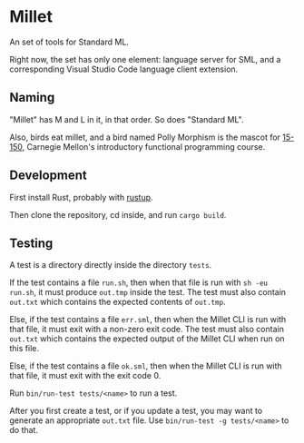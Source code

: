# Millet

An set of tools for Standard ML.

Right now, the set has only one element: language server for SML, and a
corresponding Visual Studio Code language client extension.

## Naming

"Millet" has M and L in it, in that order. So does "Standard ML".

Also, birds eat millet, and a bird named Polly Morphism is the mascot for
[15-150][one-fifty], Carnegie Mellon's introductory functional programming
course.

## Development

First install Rust, probably with [rustup][].

Then clone the repository, cd inside, and run `cargo build`.

## Testing

A test is a directory directly inside the directory `tests`.

If the test contains a file `run.sh`, then when that file is run with
`sh -eu run.sh`, it must produce `out.tmp` inside the test. The test must also
contain `out.txt` which contains the expected contents of `out.tmp`.

Else, if the test contains a file `err.sml`, then when the Millet CLI is run
with that file, it must exit with a non-zero exit code. The test must also
contain `out.txt` which contains the expected output of the Millet CLI when run
on this file.

Else, if the test contains a file `ok.sml`, then when the Millet CLI is run with
that file, it must exit with the exit code 0.

Run `bin/run-test tests/<name>` to run a test.

After you first create a test, or if you update a test, you may want to generate
an appropriate `out.txt` file. Use `bin/run-test -g tests/<name>` to do that.

[one-fifty]: http://www.cs.cmu.edu/~15150/
[rustup]: https://rustup.rs
